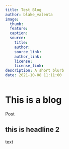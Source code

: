 ```yaml
---
title: Test Blog
author: blake_valenta
image:
  thumb:
  feature:
  caption:
  source:
    title:
    author:
    source_link:
    author_link:
    license:
    license_link:
description: A short blurb
date: 2021-10-08 11:11:00
---
```

# This is a blog

Post

## this is headline 2

text
